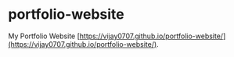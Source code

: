 # portfolio-website
My Portfolio Website
[https://vijay0707.github.io/portfolio-website/](https://vijay0707.github.io/portfolio-website/).
